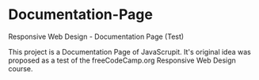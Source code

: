 # Documentation-Page
Responsive Web Design - Documentation Page (Test)

This project is a Documentation Page of JavaScrupit. 
It's original idea was proposed as a test of the freeCodeCamp.org Responsive Web Design course.

